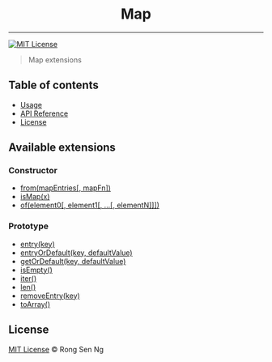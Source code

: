 <div align="center" style="text-align: center;">
  <h1 style="border-bottom: none;">Map</h1>

  <p></p>
</div>

<hr />

[![MIT License][mit-license-badge]][mit-license-url]

> Map extensions

## Table of contents <!-- omit in toc -->

- [Usage](#Usage)
- [API Reference](#API-Reference)
- [License](#License)

## Available extensions

### Constructor

* [from(mapEntries\[, mapFn\])]
* [isMap(x)]
* [of(element0\[, element1\[, ...\[, elementN\]\]\])]

### Prototype

* [entry(key)]
* [entryOrDefault(key, defaultValue)]
* [getOrDefault(key, defaultValue)]
* [isEmpty()]
* [iter()]
* [len()]
* [removeEntry(key)]
* [toArray()]

## License

[MIT License](http://motss.mit-license.org/) © Rong Sen Ng

<!-- References -->
[from(mapEntries\[, mapFn\])]: /src/map/API_REFERENCE.md#frommapentries--mapfn
[isMap(x)]: /src/map/API_REFERENCE.md#ismapx
[of(element0\[, element1\[, ...\[, elementN\]\]\])]: /src/map/API_REFERENCE.md#ofelement0--element1--elementN

[entry(key)]: /src/map/API_REFERENCE.md#entrykey
[entryOrDefault(key, defaultValue)]: /src/map/API_REFERENCE.md#entryordefaultkey-defaultvalue
[getOrDefault(key, defaultValue)]: /src/map/API_REFERENCE.md#getordefaultkey-defaultvalue
[isEmpty()]: /src/map/API_REFERENCE.md#isempty
[iter()]: /src/map/API_REFERENCE.md#iter
[len()]: /src/map/API_REFERENCE.md#len
[removeEntry(key)]: /src/map/API_REFERENCE.md#removeentrykey
[toArray()]: /src/map/API_REFERENCE.md#toarray

<!-- MDN -->
[array-mdn-url]: https://developer.mozilla.org/en-US/docs/Web/JavaScript/Reference/Global_Objects/Array
[boolean-mdn-url]: https://developer.mozilla.org/en-US/docs/Web/JavaScript/Reference/Global_Objects/Boolean
[function-mdn-url]: https://developer.mozilla.org/en-US/docs/Web/JavaScript/Reference/Global_Objects/Function
[map-mdn-url]: https://developer.mozilla.org/en-US/docs/Web/JavaScript/Reference/Global_Objects/Map
[number-mdn-url]: https://developer.mozilla.org/en-US/docs/Web/JavaScript/Reference/Global_Objects/Number
[object-mdn-url]: https://developer.mozilla.org/en-US/docs/Web/JavaScript/Reference/Global_Objects/Object
[promise-mdn-url]: https://developer.mozilla.org/en-US/docs/Web/JavaScript/Reference/Global_Objects/Promise
[regexp-mdn-url]: https://developer.mozilla.org/en-US/docs/Web/JavaScript/Reference/Global_Objects/RegExp
[set-mdn-url]: https://developer.mozilla.org/en-US/docs/Web/JavaScript/Reference/Global_Objects/Set
[string-mdn-url]: https://developer.mozilla.org/en-US/docs/Web/JavaScript/Reference/Global_Objects/String
[void-mdn-url]: https://developer.mozilla.org/en-US/docs/Web/JavaScript/Reference/Operators/void
[error-mdn-url]: https://developer.mozilla.org/en-US/docs/Web/JavaScript/Reference/Global_Objects/Error

<!-- Badges -->
[mit-license-badge]: https://flat.badgen.net/badge/license/MIT/blue

<!-- Links -->
[mit-license-url]: https://github.com/motss/deno_mod/blob/master/LICENSE
